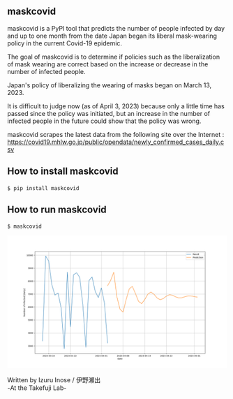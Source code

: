 ## maskcovid
maskcovid is a PyPI tool that predicts the number of people infected by day and up to one month from the date Japan began its liberal mask-wearing policy in the current Covid-19 epidemic.<br>

The goal of maskcovid is to determine if policies such as the liberalization of mask wearing are correct based on the increase or decrease in the number of infected people.<br>

Japan's policy of liberalizing the wearing of masks began on March 13, 2023.<br>

It is difficult to judge now (as of April 3, 2023) because only a little time has passed since the policy was initiated, but an increase in the number of infected people in the future could show that the policy was wrong.<br>

maskcovid scrapes the latest data from the following site over the Internet : https://covid19.mhlw.go.jp/public/opendata/newly_confirmed_cases_daily.csv<br>

## How to install maskcovid
```
$ pip install maskcovid
```

## How to run maskcovid

```
$ maskcovid
```
<img src="https://github.com/i-inose/maskcovid/blob/main/maskcovid.png?raw=true">


Written by Izuru Inose / 伊野瀬出<br>
-At the Takefuji Lab-
